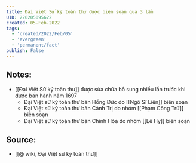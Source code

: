 ```yaml
---
title: Đại Việt Sử ký toàn thư được biên soạn qua 3 lần
UID: 220205095622
created: 05-Feb-2022
tags:
  - 'created/2022/Feb/05'
  - 'evergreen'
  - 'permanent/fact'
publish: False
---
```

## Notes:
- [[Đại Việt Sử ký toàn thư]] được sửa chữa bổ sung nhiều lần trước khi được ban hành năm 1697
	- Đại Việt sử ký toàn thư bản Hồng Đức do [[Ngô Sĩ Liên]] biên soạn
	- Đại Việt sử ký toàn thư bản Cảnh Trị do nhóm [[Phạm Công Trứ]] biên soạn
	- Đại Việt sử ký toàn thư bản Chính Hòa do nhóm [[Lê Hy]] biên soạn

## Source:
- [[@ wiki, Đại Việt sử ký toàn thư]]


